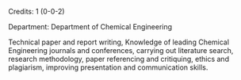 Credits: 1 (0-0-2)

Department: Department of Chemical Engineering

Technical paper and report writing, Knowledge of leading Chemical Engineering journals and conferences, carrying out literature search, research methodology, paper referencing and critiquing, ethics and plagiarism, improving presentation and communication skills.
